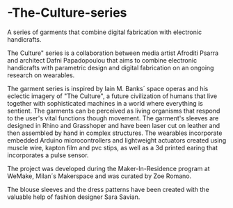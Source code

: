 # -The-Culture-series
A series of garments that combine digital fabrication with electronic handicrafts.

The Culture" series is a collaboration between media artist Afroditi Psarra and architect Dafni Papadopoulou that aims to combine electronic handicrafts with parametric design and digital fabrication on an ongoing research on wearables.

The garment series is inspired by Iain M. Banks´ space operas and his eclectic imagery of "The Culture", a future civilization of humans that live together with sophisticated machines in a world where everything is sentient. The garments can be perceived as living organisms that respond to the user's vital functions though movement. The garment's sleeves are designed in Rhino and Grasshoper and have been laser cut on leather and then assembled by hand in complex structures. The wearables incorporate embedded Arduino microcontrollers and lightweight actuators created using muscle wire, kapton film and pvc stips, as well as a 3d printed earing that incorporates a pulse sensor.

The project was developed during the Maker-In-Residence program at WeMake, Milan´s Makerspace and was curated by Zoe Romano.

The blouse sleeves and the dress patterns have been created with the valuable help of fashion designer Sara Savian.

